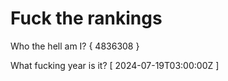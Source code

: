 # Fuck the rankings

Who the hell am I?
{ 4836308 }

What fucking year is it?
[ 2024-07-19T03:00:00Z ]
